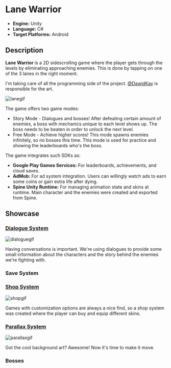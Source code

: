 # Lane Warrior

- **Engine:** Unity
- **Language:** C#
- **Target Platforms:** Android

## Description
**Lane Warrior** is a 2D sidescrolling game where the player gets through the levels by eliminating approaching enemies. This is done by tapping on one of the 3 lanes in the right moment.

I'm taking care of all the programming side of the project. [@DawidKay](https://github.com/DawidKay/) is responsible for the art.

![lanegif](https://user-images.githubusercontent.com/42221923/143774388-7021d6c5-4b03-41b2-8f9b-afacbdfc3522.gif)

The game offers two game modes:
- Story Mode - Dialogues and bosses! After defeating certain amount of enemies, a boss with mechanics unique to each level shows up. The boss needs to be beaten in order to unlock the next level.
- Free Mode - Achieve higher scores! This mode spawns enemies infinitely, so no bosses this time. This mode is used for practice and showing the leaderboards who's the boss.


The game integrates such SDKs as:
- **Google Play Games Services:** For leaderboards, achievements, and cloud saves.
- **AdMob:** For ad system integration. Users can willingly watch ads to earn some coins or gain extra life after dying.
- **Spine Unity Runtime:** For managing animation state and skins at runtime. Main character and the enemies were created and exported from Spine.

## Showcase
### [Dialogue System](hihihi)
![dialoguegif](https://user-images.githubusercontent.com/42221923/143951062-47c03a24-f8c8-4d6c-a19a-bd3c87e3266f.gif)

Having conversations is important. We're using dialogues to provide some small information about the characters and the story behind the enemies we're fighting with.

### Save System
### [Shop System](gogole)
![shopgif](https://user-images.githubusercontent.com/42221923/143946313-5e8bbabb-d317-4254-a303-cd5bc1dcc1c2.gif)

Games with customization options are always a nice find, so a shop system was created where the player can buy and equip different skins.

### [Parallax System](papa)
![parallaxgif](https://user-images.githubusercontent.com/42221923/143954425-0ae79a5d-ee53-467f-b0f8-94c9fb8257c6.gif)

Got the cool background art? Awesome! Now it's time to make it move.

### Bosses
